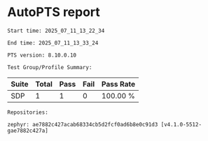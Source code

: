 # AutoPTS report

    Start time: 2025_07_11_13_22_34

    End time: 2025_07_11_13_33_24

    PTS version: 8.10.0.10

    Test Group/Profile Summary: 
|  Suite  | Total | Pass | Fail | Pass Rate|
|---------|-------|------|------|----------|
|SDP      |1      |1     |0     | 100.00 % |

    Repositories:

	zephyr: ae7882c427acab68334cb5d2fcf0ad6b8e0c91d3 [v4.1.0-5512-gae7882c427a]
